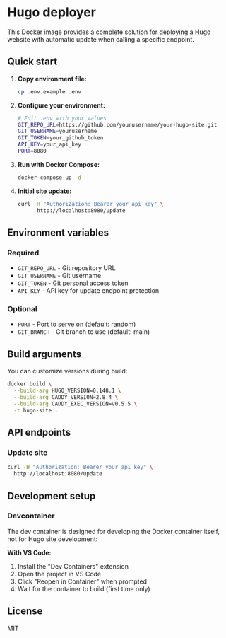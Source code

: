 # Hugo deployer

This Docker image provides a complete solution for deploying a Hugo website with
automatic update when calling a specific endpoint.

## Quick start

1. **Copy environment file:**

    ```bash
    cp .env.example .env
    ```

2. **Configure your environment:**

    ```bash
    # Edit .env with your values
    GIT_REPO_URL=https://github.com/yourusername/your-hugo-site.git
    GIT_USERNAME=yourusername
    GIT_TOKEN=your_github_token
    API_KEY=your_api_key
    PORT=8080
    ```

3. **Run with Docker Compose:**

    ```bash
    docker-compose up -d
    ```

4. **Initial site update:**

    ```bash
    curl -H "Authorization: Bearer your_api_key" \
          http://localhost:8080/update
    ```

## Environment variables

### Required

- `GIT_REPO_URL` - Git repository URL
- `GIT_USERNAME` - Git username
- `GIT_TOKEN` - Git personal access token
- `API_KEY` - API key for update endpoint protection

### Optional

- `PORT` - Port to serve on (default: random)
- `GIT_BRANCH` - Git branch to use (default: main)

## Build arguments

You can customize versions during build:

```bash
docker build \
  --build-arg HUGO_VERSION=0.148.1 \
  --build-arg CADDY_VERSION=2.8.4 \
  --build-arg CADDY_EXEC_VERSION=v0.5.5 \
  -t hugo-site .
```

## API endpoints

### Update site

```bash
curl -H "Authorization: Bearer your_api_key" \
  http://localhost:8080/update
```

## Development setup

### Devcontainer

The dev container is designed for developing the Docker container itself, not for Hugo site development:

**With VS Code:**

1. Install the "Dev Containers" extension
2. Open the project in VS Code
3. Click "Reopen in Container" when prompted
4. Wait for the container to build (first time only)

## License

MIT

